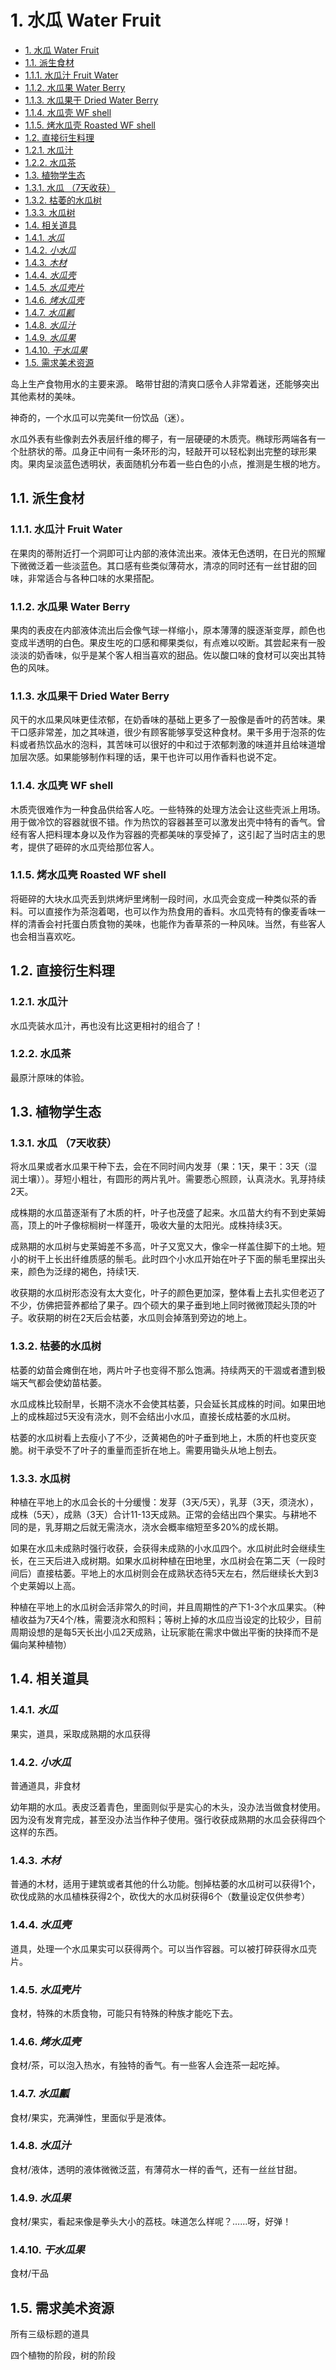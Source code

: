 # 1. 水瓜 Water Fruit
- [1. 水瓜 Water Fruit](#1-水瓜-water-fruit) 
- [1.1. 派生食材](#11-派生食材)      
- [1.1.1. 水瓜汁 Fruit Water](#111-水瓜汁-fruit-water)
- [1.1.2. 水瓜果 Water Berry](#112-水瓜果-water-berry)
- [1.1.3. 水瓜果干 Dried Water Berry](#113-水瓜果干-dried-water-berry)
- [1.1.4. 水瓜壳 WF shell](#114-水瓜壳-wf-shell)
- [1.1.5. 烤水瓜壳 Roasted WF shell](#115-烤水瓜壳-roasted-wf-shell)
- [1.2. 直接衍生料理](#12-直接衍生料理)
- [1.2.1. 水瓜汁](#121-水瓜汁)
- [1.2.2. 水瓜茶](#122-水瓜茶)
- [1.3. 植物学生态](#13-植物学生态)
- [1.3.1. 水瓜 （7天收获）](#131-水瓜-7天收获)
- [1.3.2. 枯萎的水瓜树](#132-枯萎的水瓜树)
- [1.3.3. 水瓜树](#133-水瓜树)
- [1.4. 相关道具](#14-相关道具)
- [1.4.1. *水瓜*](#141-水瓜)
- [1.4.2. *小水瓜*](#142-小水瓜)
- [1.4.3. *木材*](#143-木材)
- [1.4.4. *水瓜壳*](#144-水瓜壳)
- [1.4.5. *水瓜壳片*](#145-水瓜壳片)
- [1.4.6. *烤水瓜壳*](#146-烤水瓜壳)
- [1.4.7. *水瓜瓤*](#147-水瓜瓤)
- [1.4.8. *水瓜汁*](#148-水瓜汁)
- [1.4.9. *水瓜果*](#149-水瓜果)
- [1.4.10. *干水瓜果*](#1410-干水瓜果)
- [1.5. 需求美术资源](#15-需求美术资源)

岛上生产食物用水的主要来源。
略带甘甜的清爽口感令人非常着迷，还能够突出其他素材的美味。

神奇的，一个水瓜可以完美fit一份饮品（迷）。

水瓜外表有些像剥去外表层纤维的椰子，有一层硬硬的木质壳。椭球形两端各有一个肚脐状的蒂。瓜身正中间有一条环形的沟，轻敲开可以轻松剥出完整的球形果肉。果肉呈淡蓝色透明状，表面随机分布着一些白色的小点，推测是生根的地方。

## 1.1. 派生食材

### 1.1.1. 水瓜汁 Fruit Water

在果肉的蒂附近打一个洞即可让内部的液体流出来。液体无色透明，在日光的照耀下微微泛着一些淡蓝色。其口感有些类似薄荷水，清凉的同时还有一丝甘甜的回味，非常适合与各种口味的水果搭配。

### 1.1.2. 水瓜果 Water Berry

果肉的表皮在内部液体流出后会像气球一样缩小，原本薄薄的膜逐渐变厚，颜色也变成半透明的白色。果皮生吃的口感和椰果类似，有点难以咬断。其尝起来有一股淡淡的奶香味，似乎是某个客人相当喜欢的甜品。佐以酸口味的食材可以突出其特色的风味。

### 1.1.3. 水瓜果干 Dried Water Berry

风干的水瓜果风味更佳浓郁，在奶香味的基础上更多了一股像是香叶的药苦味。果干口感非常差，加之其味道，很少有顾客能够享受这种食材。果干多用于泡茶的佐料或者热饮品水的泡料，其苦味可以很好的中和过于浓郁刺激的味道并且给味道增加层次感。如果能够制作料理的话，果干也许可以用作香料也说不定。

### 1.1.4. 水瓜壳 WF shell

木质壳很难作为一种食品供给客人吃。一些特殊的处理方法会让这些壳派上用场。用于做冷饮的容器就很不错。作为热饮的容器甚至可以激发出壳中特有的香气。曾经有客人把料理本身以及作为容器的壳都美味的享受掉了，这引起了当时店主的思考，提供了砸碎的水瓜壳给那位客人。

### 1.1.5. 烤水瓜壳 Roasted WF shell

将砸碎的大块水瓜壳丢到烘烤炉里烤制一段时间，水瓜壳会变成一种类似茶的香料。可以直接作为茶泡着喝，也可以作为热食用的香料。水瓜壳特有的像麦香味一样的清香会衬托蛋白质食物的美味，也能作为香草茶的一种风味。当然，有些客人也会相当喜欢吃。

## 1.2. 直接衍生料理

### 1.2.1. 水瓜汁

水瓜壳装水瓜汁，再也没有比这更相衬的组合了！

### 1.2.2. 水瓜茶

最原汁原味的体验。

## 1.3. 植物学生态

### 1.3.1. 水瓜 （7天收获）

将水瓜果或者水瓜果干种下去，会在不同时间内发芽（果：1天，果干：3天（湿润土壤））。芽短小粗壮，有圆形的两片乳叶。需要悉心照顾，认真浇水。乳芽持续2天。

成株期的水瓜苗逐渐有了木质的杆，叶子也茂盛了起来。水瓜苗大约有不到史莱姆高，顶上的叶子像棕榈树一样蓬开，吸收大量的太阳光。成株持续3天。

成熟期的水瓜树与史莱姆差不多高，叶子又宽又大，像伞一样盖住脚下的土地。短小的树干上长出纤维质感的鬃毛。此时四个小水瓜开始在叶子下面的鬃毛里探出头来，颜色为泛绿的褐色，持续1天.

收获期的水瓜树形态没有太大变化，叶子的颜色更加深，整体看上去扎实但老迈了不少，仿佛把营养都给了果子。四个硕大的果子垂到地上同时微微顶起头顶的叶子。收获期的树在2天后会枯萎，水瓜则会掉落到旁边的地上。

### 1.3.2. 枯萎的水瓜树

枯萎的幼苗会瘫倒在地，两片叶子也变得不那么饱满。持续两天的干涸或者遭到极端天气都会使幼苗枯萎。

水瓜成株比较耐旱，长期不浇水不会使其枯萎，只会延长其成株的时间。如果田地上的成株超过5天没有浇水，则不会结出小水瓜，直接长成枯萎的水瓜树。

枯萎的水瓜树看上去瘦小了不少，泛黄褐色的叶子垂到地上，木质的杆也变灰变脆。树干承受不了叶子的重量而歪折在地上。需要用锄头从地上刨去。

### 1.3.3. 水瓜树

种植在平地上的水瓜会长的十分缓慢：发芽（3天/5天），乳芽（3天，须浇水），成株（5天），成熟（3天）合计11-13天成熟。正常的会结出四个果实。与耕地不同的是，乳芽期之后就无需浇水，浇水会概率缩短至多20%的成长期。

如果在水瓜未成熟时强行收获，会获得未成熟的小水瓜四个。水瓜树此时会继续生长，在三天后进入成树期。如果水瓜树种植在田地里，水瓜树会在第二天（一段时间后）直接枯萎。平地上的水瓜树则会在成熟状态待5天左右，然后继续长大到3个史莱姆以上高。

种植在平地上的水瓜树会活非常久的时间，并且周期性的产下1-3个水瓜果实。（种植收益为7天4个/株，需要浇水和照料；等树上掉的水瓜应当设定的比较少，目前周期设想的是每5天长出小瓜2天成熟，让玩家能在需求中做出平衡的抉择而不是偏向某种植物）

## 1.4. 相关道具

### 1.4.1. *水瓜*

果实，道具，采取成熟期的水瓜获得

### 1.4.2. *小水瓜*

普通道具，非食材

幼年期的水瓜。表皮泛着青色，里面则似乎是实心的木头，没办法当做食材使用。因为没有发育完成，甚至没办法当作种子使用。强行收获成熟期的水瓜会获得四个这样的东西。

### 1.4.3. *木材*

普通的木材，适用于建筑或者其他的什么功能。刨掉枯萎的水瓜树可以获得1个，砍伐成熟的水瓜植株获得2个，砍伐大的水瓜树获得6个（数量设定仅供参考）

### 1.4.4. *水瓜壳*

道具，处理一个水瓜果实可以获得两个。可以当作容器。可以被打碎获得水瓜壳片。

### 1.4.5. *水瓜壳片*

食材，特殊的木质食物，可能只有特殊的种族才能吃下去。

### 1.4.6. *烤水瓜壳*

食材/茶，可以泡入热水，有独特的香气。有一些客人会连茶一起吃掉。

### 1.4.7. *水瓜瓤*

食材/果实，充满弹性，里面似乎是液体。

### 1.4.8. *水瓜汁*

食材/液体，透明的液体微微泛蓝，有薄荷水一样的香气，还有一丝丝甘甜。

### 1.4.9. *水瓜果*

食材/果实，看起来像是拳头大小的荔枝。味道怎么样呢？……呀，好弹！

### 1.4.10. *干水瓜果*

食材/干品

## 1.5. 需求美术资源

所有三级标题的道具

四个植物的阶段，树的阶段
